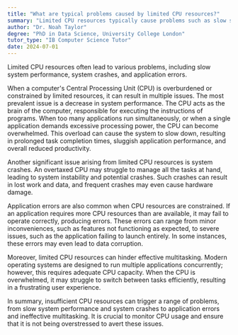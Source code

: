 ```yaml
---
title: "What are typical problems caused by limited CPU resources?"
summary: "Limited CPU resources typically cause problems such as slow system performance, system crashes, and application errors."
author: "Dr. Noah Taylor"
degree: "PhD in Data Science, University College London"
tutor_type: "IB Computer Science Tutor"
date: 2024-07-01
---
```


Limited CPU resources often lead to various problems, including slow system performance, system crashes, and application errors.

When a computer's Central Processing Unit (CPU) is overburdened or constrained by limited resources, it can result in multiple issues. The most prevalent issue is a decrease in system performance. The CPU acts as the brain of the computer, responsible for executing the instructions of programs. When too many applications run simultaneously, or when a single application demands excessive processing power, the CPU can become overwhelmed. This overload can cause the system to slow down, resulting in prolonged task completion times, sluggish application performance, and overall reduced productivity.

Another significant issue arising from limited CPU resources is system crashes. An overtaxed CPU may struggle to manage all the tasks at hand, leading to system instability and potential crashes. Such crashes can result in lost work and data, and frequent crashes may even cause hardware damage.

Application errors are also common when CPU resources are constrained. If an application requires more CPU resources than are available, it may fail to operate correctly, producing errors. These errors can range from minor inconveniences, such as features not functioning as expected, to severe issues, such as the application failing to launch entirely. In some instances, these errors may even lead to data corruption.

Moreover, limited CPU resources can hinder effective multitasking. Modern operating systems are designed to run multiple applications concurrently; however, this requires adequate CPU capacity. When the CPU is overwhelmed, it may struggle to switch between tasks efficiently, resulting in a frustrating user experience.

In summary, insufficient CPU resources can trigger a range of problems, from slow system performance and system crashes to application errors and ineffective multitasking. It is crucial to monitor CPU usage and ensure that it is not being overstressed to avert these issues.
    